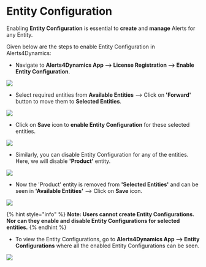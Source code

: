 # Entity Configuration

Enabling **Entity Configuration** is essential to **create** and **manage** Alerts for any Entity.

Given below are the steps to enable Entity Configuration in Alerts4Dynamics:

* Navigate to **Alerts4Dynamics App --> License Registration --> Enable Entity Configuration**.

![](../../.gitbook/assets/EntConf\_1.png)

* Select required entities from **Available Entities** --> Click on **'Forward'** button to move them to **Selected Entities**.

![](../../.gitbook/assets/EntConf\_2.png)

* Click on **Save** icon to **enable Entity Configuration** for these selected entities.

![](../../.gitbook/assets/EntConf\_3.png)

* Similarly, you can disable Entity Configuration for any of the entities. Here, we will disable **'Product'** entity.

![](<../../.gitbook/assets/EntConf\_4 (1).png>)

* Now the 'Product' entity is removed from **'Selected Entities'** and can be seen in **'Available Entities'** --> Click on **Save** icon.

![](../../.gitbook/assets/EntConf\_5.png)

{% hint style="info" %}
**Note: Users cannot create Entity Configurations. Nor can they enable and disable Entity Configurations for selected entities.**
{% endhint %}

* To view the Entity Configurations, go to **Alerts4Dynamics App --> Entity Configurations** where all the enabled Entity Configurations can be seen.

![](../../.gitbook/assets/EntConf\_6.png)

